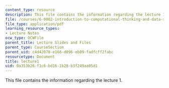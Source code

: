 ```yaml
---
content_type: resource
description: This file contains the information regarding the lecture 1.
file: /courses/6-0002-introduction-to-computational-thinking-and-data-science-fall-2016/0a353b26f1c6bd161b28b3f249aa05d1_MIT6_0002F16_lec1.pdf
file_type: application/pdf
learning_resource_types:
- Lecture Notes
ocw_type: OCWFile
parent_title: Lecture Slides and Files
parent_type: CourseSection
parent_uid: c4d42078-e168-d096-eb09-fadfcff2fabc
resourcetype: Document
title: lecture1
uid: 0a353b26-f1c6-bd16-1b28-b3f249aa05d1
---
```

This file contains the information regarding the lecture 1.

